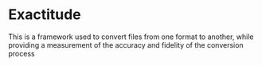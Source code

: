 # Exactitude
This is a framework used to convert files from one format to another, while providing a measurement of the accuracy and fidelity of the conversion process
